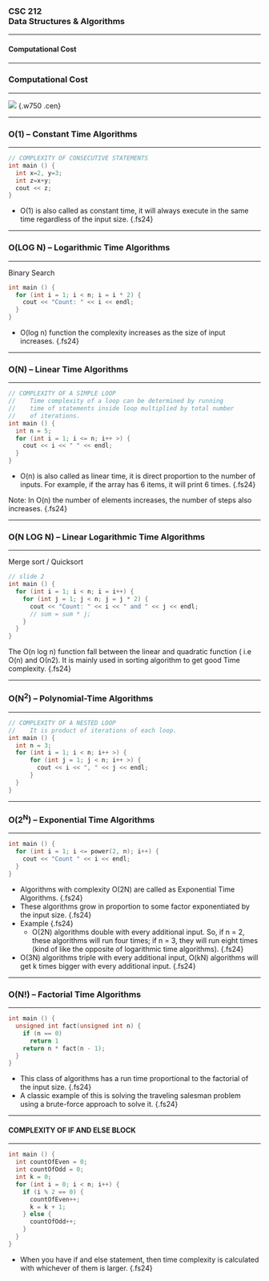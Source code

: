 ### CSC 212 <br> Data Structures & Algorithms

<hr>

#### Computational Cost 

---

### Computational Cost 

***

![](https://www.greghilston.com/post/big_o_notation_explained/big_o_complexity_chart.png) {.w750 .cen}

---

### O(1) – Constant Time Algorithms

***

```cpp
// COMPLEXITY OF CONSECUTIVE STATEMENTS
int main () {
  int x=2, y=3;
  int z=x+y;
  cout << z;
}
```

- O(1) is also called as constant time, it will always execute in the same time regardless of the input size.  {.fs24}

---

### O(LOG N) – Logarithmic Time Algorithms

***

Binary Search

```cpp
int main () {
  for (int i = 1; i < n; i = i * 2) {
    cout << "Count: " << i << endl;
  }
}
```

- O(log n) function the complexity increases as the size of input increases. {.fs24}

---

### O(N) – Linear Time Algorithms

***

```cpp
// COMPLEXITY OF A SIMPLE LOOP
//    Time complexity of a loop can be determined by running 
//    time of statements inside loop multiplied by total number 
//    of iterations.
int main () {
  int n = 5;
  for (int i = 1; i <= n; i++ >) {
    cout << i << " " << endl;
  }
}
```

- O(n) is also called as linear time, it is direct proportion to the number of inputs. For example, if the array has 6 items, it will print 6 times. {.fs24}

Note: In O(n) the number of elements increases, the number of steps also increases. {.fs24}

---

### O(N LOG N) – Linear Logarithmic Time Algorithms

***

Merge sort / Quicksort

```cpp
// slide 2
int main () {
  for (int i = 1; i < n; i = i++) {
    for (int j = 1; j < n; j = j * 2) {
      cout << "Count: " << i << " and " << j << endl;
      // sum = sum * j;
    }
  }
}
```

The O(n log n) function fall between the linear and quadratic function ( i.e O(n) and Ο(n2). It is mainly used in sorting algorithm to get good Time complexity. {.fs24}

---

### O(N<sup>2</sup>) – Polynomial-Time Algorithms

***

```cpp
// COMPLEXITY OF A NESTED LOOP
//    It is product of iterations of each loop.
int main () {
  int n = 3;
  for (int i = 1; i < n; i++ >) {
      for (int j = 1; j < n; i++ >) {
        cout << i << ", " << j << endl;
      }
  }
}
```

---

### O(2<sup>N</sup>) – Exponential Time Algorithms

***

```cpp
int main () {
  for (int i = 1; i <= power(2, n); i++) {
    cout << "Count " << i << endl;
  }
}
```

- Algorithms with complexity O(2N) are called as Exponential Time Algorithms. {.fs24}
- These algorithms grow in proportion to some factor exponentiated by the input size. {.fs24}
- Example {.fs24}
  - O(2N) algorithms double with every additional input. So, if n = 2, these algorithms will run four times; if n = 3, they will run eight times (kind of like the opposite of logarithmic time algorithms). {.fs24}
- O(3N) algorithms triple with every additional input, O(kN) algorithms will get k times bigger with every additional input. {.fs24}

---

### O(N!) – Factorial Time Algorithms

***

```cpp
int main () {
  unsigned int fact(unsigned int n) {
    if (n == 0)
      return 1
    return n * fact(n - 1);
  }
}
```

- This class of algorithms has a run time proportional to the factorial of the input size. {.fs24}
- A classic example of this is solving the traveling salesman problem using a brute-force approach to solve it. {.fs24}

---

#### COMPLEXITY OF IF AND ELSE BLOCK

***

```cpp
int main () {
  int countOfEven = 0;
  int countOfOdd = 0;
  int k = 0;
  for (int i = 0; i < n; i++) {
    if (i % 2 == 0) {
      countOfEven++;
      k = k + 1;
    } else {
      countOfOdd++;
    }
  }
}
```

- When you have if and else statement, then time complexity is calculated with whichever of them is larger. {.fs24}

